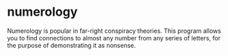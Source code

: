 # numerology
Numerology is popular in far-right conspiracy theories. This program allows you to find connections to almost any number from any series of letters, for the purpose of demonstrating it as nonsense.
